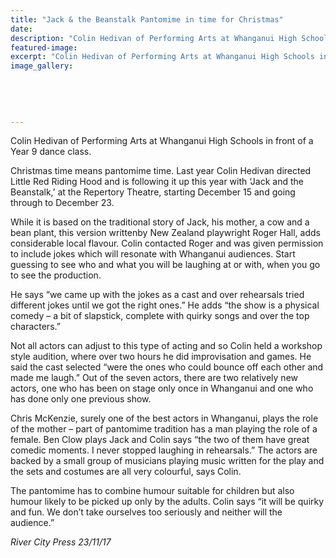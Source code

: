 ```yaml
---
title: "Jack & the Beanstalk Pantomime in time for Christmas"
date: 
description: "Colin Hedivan of Performing Arts at Whanganui High Schools in front of a Year 9 dance class..."
featured-image: 
excerpt: "Colin Hedivan of Performing Arts at Whanganui High Schools in front of a Year 9 dance class."
image_gallery:
    
    
    
    
    
---
```


<p><span>Colin Hedivan of Performing Arts at Whanganui High Schools in front of a Year 9 dance class.</span></p>
<p><span>Christmas time means pantomime time. Last year Colin Hedivan directed Little Red Riding Hood and is following it up this year with &lsquo;Jack and the Beanstalk,&rsquo; at the Repertory Theatre, starting December 15 and going through to December 23.</span></p>
<p><span>While it is based on the traditional story of Jack, his mother, a cow and a bean plant, this version written</span><span class="text_exposed_show">by New Zealand playwright Roger Hall, adds considerable local flavour. Colin contacted Roger and was given permission to include jokes which will resonate with Whanganui audiences. Start guessing to see who and what you will be laughing at or with, when you go to see the production.<br /></span></p>
<p><span class="text_exposed_show">He says &ldquo;we came up with the jokes as a cast and over rehearsals tried different jokes until we got the right ones.&rdquo; He adds &ldquo;the show is a physical comedy &ndash; a bit of slapstick, complete with quirky songs and over the top characters.&rdquo;<br /></span></p>
<p><span class="text_exposed_show">Not all actors can adjust to this type of acting and so Colin held a workshop style audition, where over two hours he did improvisation and games. He said the cast selected &ldquo;were the ones who could bounce off each other and made me laugh.&rdquo; Out of the seven actors, there are two relatively new actors, one who has been on stage only once in Whanganui and one who has done only one previous show.<br /></span></p>
<p><span class="text_exposed_show">Chris McKenzie, surely one of the best actors in Whanganui, plays the role of the mother &ndash; part of pantomime tradition has a man playing the role of a female. Ben Clow plays Jack and Colin says &ldquo;the two of them have great comedic moments. I never stopped laughing in rehearsals.&rdquo; The actors are backed by a small group of musicians playing music written for the play and the sets and costumes are all very colourful, says Colin.<br /></span></p>
<p><span class="text_exposed_show">The pantomime has to combine humour suitable for children but also humour likely to be picked up only by the adults. Colin says &ldquo;it will be quirky and fun. We don&rsquo;t take ourselves too seriously and neither will the audience.&rdquo;</span></p>
<p><em><span class="text_exposed_show">River City Press 23/11/17</span></em></p>

